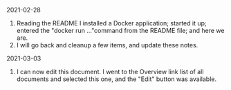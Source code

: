 2021-02-28

1. Reading the README I installed a Docker application; started it up; entered the "docker run ..."command from the README file; and here we are.
2. I will go back and cleanup a few items, and update these notes.

2021-03-03

1. I can now edit this document.
    I went to the Overview link list of all documents and selected this one, and the "Edit" button was available.



